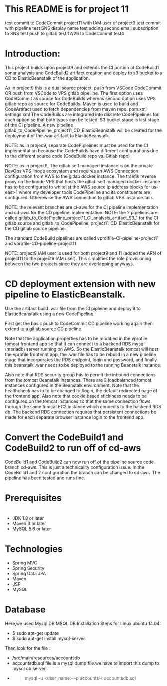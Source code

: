 # This README is for project 11
 
test commit to CodeCommit project11 with IAM user of project9
 test commit with pipeline
 test SNS display name
 test adding second email subscription to SNS
 test push to giltab 
 test 12/26 to CodeCommit
test4

# Introduction:

This project builds upon project9 and extends the CI portion of CodeBuild1 sonar analysis and CodeBuild2 artifact creation and deploy to s3 bucket to a CD to ElasticBeanstalk of the application.

As in project9 this is a dual source project. 
push from VSCode CodeCommit OR push from VSCode to VPS gitlab pipelline. The first option uses CodeCommit as source for CodeBuilds whereas second option uses VPS gitlab repo as source for CodeBuilds.
Maven is used to build and CodeArtifact used to fetch dependencies from maven repo. pom.xml settings.xml
The CodeBuilds are integrated into discrete CodePipelines for each option so that both types can be tested. S3 bucket stage is last stage of the CI pipeline.
A new pipeline gitlab_to_CodePipeline_project11_CD_ElasticBeanstalk will be created for the deployment of the .war artifact to ElasticBeanstalk.

NOTE: as in projec9, separate CodePiplelines must be used for the CI implementation because the CodeBuilds have different configurations due to the different source code (CodeBuild repo vs. Gitlab repo)


NOTE: as in project9, The gitlab self managed instance is on the private DevOps VPS linode ecosystem and requires an AWS Connection configuration from AWS to the gitlab docker instance.
The traefik reverse proxy on the linode VPS that hosts the gitlab self managed docker instance has to be configured to whitelist the AWS source ip address blocks for us-east-1 where my developer tools CodePipeline and its constituents are configured. Otherewise the AWS connection to gitlab VPS instance fails.


NOTE: the relevant branches are ci-aws for the CI pipeline implementation and cd-aws for the CD pipeline implementation.
NOTE: the 2 pipeliens are called gitlab_to_CodePipeline_project11_CI_analysis_artifact_S3_1 for the CI gitlab source and gitlab_to_CodePipeline_project11_CD_ElasticBeanstalk for the CD gitlab source pipeline.

The standard CodeBuild pipelines are called vproifile-CI-pipeline-project11 and vprofile-CD-pipeline-project11

NOTE: project9 IAM user is used for both project9 and 11 (added the ARN of project11 to the project9 IAM user). This simplifies the role provisioning between the two projects since they are overlapping anyways.


# CD deployment extension with new pipeline to ElasticBeanstalk. 

Use the artifact build .war file from the CI pipleine and deploy it to ElasticBeanstalk using a new CodePipeline.

First get the basic push to CodeCommit CD pipeline working again then extend to a gitlab source CD pipeline.

Note that the application.properties has to be modified in the vprofile tomcat frontend app so that it can connect to a backend RDS mysql (mariadb) server running on AWS. So the ElasticBeanstalk tomcat will host the vprofile frontennt app, the .war file has to be rebuild in a new pipeline stage that incorporates the RDS endpoint, login and password, and finally this beanstalk .war needs to be deployed to the running Beanstalk instance.  

Also note that RDS security group has to permit the inbound connections from the tomcat Beanstalk instances. There are 2 loadbalanced tomcat instances configured in the Beanstalk environment.   Note that the healthcheck has to to be changed to /login, the default redirected page of the frontend app.  Also note that cookie based stickiness needs to be configured on the tomcat instances so that the same connection flows thorugh the same tomcat EC2 instance which connects to the backend RDS db. The backend RDS connection requires that persistent connections be made for each separate browser instance login to the frontend app.

# Convert the CodeBuild1 and CodeBuild2 to run off of cd-aws

CodeBuild1 and CodeBuild2 can now run off of the pipeline source code branch cd-aws. This is just a technicality configuration issue. In the CodeBuild1 and 2 configuration the branch can be changed to cd-aws. The pipeline has been tested and runs fine.


# Prerequisites
#
- JDK 1.8 or later
- Maven 3 or later
- MySQL 5.6 or later

# Technologies 
- Spring MVC
- Spring Security
- Spring Data JPA
- Maven
- JSP
- MySQL
# Database
Here,we used Mysql DB 
MSQL DB Installation Steps for Linux ubuntu 14.04:
- $ sudo apt-get update
- $ sudo apt-get install mysql-server

Then look for the file :
- /src/main/resources/accountsdb
- accountsdb.sql file is a mysql dump file.we have to import this dump to mysql db server
- > mysql -u <user_name> -p accounts < accountsdb.sql

